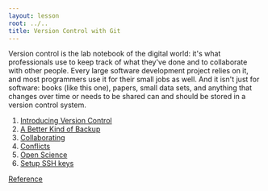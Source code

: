 ```yaml
---
layout: lesson
root: ../..
title: Version Control with Git
---
```

Version control is the lab notebook of the digital world:
it's what professionals use to keep track of what they've done
and to collaborate with other people.
Every large software development project relies on it,
and most programmers use it for their small jobs as well.
And it isn't just for software:
books (like this one),
papers,
small data sets,
and anything that changes over time or needs to be shared
can and should be stored in a version control system.

<div class="toc" markdown="1">

1.  [Introducing Version Control](00-intro.html)
2.  [A Better Kind of Backup](01-backup.html)
3.  [Collaborating](02-collab.html)
4.  [Conflicts](03-conflict.html)
5.  [Open Science](04-open.html)
6.  [Setup SSH keys](05-sshkeys.html)

[Reference](../ref/02-git.html)

</div>
